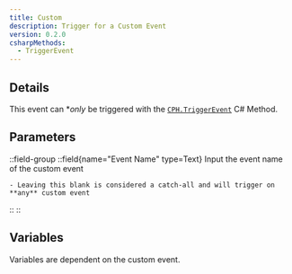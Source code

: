 ```yaml
---
title: Custom
description: Trigger for a Custom Event
version: 0.2.0
csharpMethods:
  - TriggerEvent
---
```


## Details
This event can **only* be triggered with the [`CPH.TriggerEvent`](#csharp-usage) C# Method.

## Parameters
::field-group
  ::field{name="Event Name" type=Text}
    Input the event name of the custom event

    - Leaving this blank is considered a catch-all and will trigger on **any** custom event
  ::
::

## Variables
Variables are dependent on the custom event.